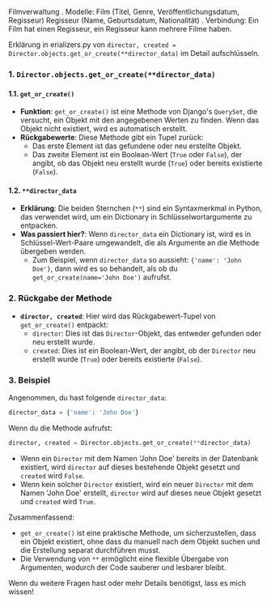 Filmverwaltung
    . Modelle:
        Film (Titel, Genre, Veröffentlichungsdatum, Regisseur)
        Regisseur (Name, Geburtsdatum, Nationalität)
    . Verbindung: Ein Film hat einen Regisseur, ein Regisseur kann mehrere Filme haben.

Erklärung in erializers.py von  `director, created = Director.objects.get_or_create(**director_data)` im Detail aufschlüsseln.

### 1. **`Director.objects.get_or_create(**director_data)`**

#### **1.1. `get_or_create()`**

- **Funktion**: `get_or_create()` ist eine Methode von Django's `QuerySet`, die versucht, ein Objekt mit den angegebenen Werten zu finden. Wenn das Objekt nicht existiert, wird es automatisch erstellt.
- **Rückgabewerte**: Diese Methode gibt ein Tupel zurück:
  - Das erste Element ist das gefundene oder neu erstellte Objekt.
  - Das zweite Element ist ein Boolean-Wert (`True` oder `False`), der angibt, ob das Objekt neu erstellt wurde (`True`) oder bereits existierte (`False`).

#### **1.2. `**director_data`**

- **Erklärung**: Die beiden Sternchen (`**`) sind ein Syntaxmerkmal in Python, das verwendet wird, um ein Dictionary in Schlüsselwortargumente zu entpacken.
- **Was passiert hier?**: Wenn `director_data` ein Dictionary ist, wird es in Schlüssel-Wert-Paare umgewandelt, die als Argumente an die Methode übergeben werden.
  - Zum Beispiel, wenn `director_data` so aussieht: `{'name': 'John Doe'}`, dann wird es so behandelt, als ob du `get_or_create(name='John Doe')` aufrufst.

### 2. **Rückgabe der Methode**

- **`director, created`**: Hier wird das Rückgabewert-Tupel von `get_or_create()` entpackt:
  - `director`: Dies ist das `Director`-Objekt, das entweder gefunden oder neu erstellt wurde.
  - `created`: Dies ist ein Boolean-Wert, der angibt, ob der `Director` neu erstellt wurde (`True`) oder bereits existierte (`False`).

### 3. **Beispiel**

Angenommen, du hast folgende `director_data`:

```python
director_data = {'name': 'John Doe'}
```

Wenn du die Methode aufrufst:

```python
director, created = Director.objects.get_or_create(**director_data)
```

- Wenn ein `Director` mit dem Namen 'John Doe' bereits in der Datenbank existiert, wird `director` auf dieses bestehende Objekt gesetzt und `created` wird `False`.
- Wenn kein solcher `Director` existiert, wird ein neuer `Director` mit dem Namen 'John Doe' erstellt, `director` wird auf dieses neue Objekt gesetzt und `created` wird `True`.


Zusammenfassend:
- `get_or_create()` ist eine praktische Methode, um sicherzustellen, dass ein Objekt existiert, ohne dass du manuell nach dem Objekt suchen und die Erstellung separat durchführen musst.
- Die Verwendung von `**` ermöglicht eine flexible Übergabe von Argumenten, wodurch der Code sauberer und lesbarer bleibt.

Wenn du weitere Fragen hast oder mehr Details benötigst, lass es mich wissen!